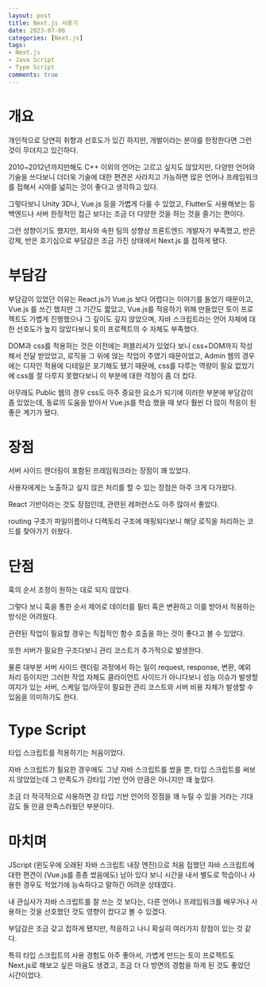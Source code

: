 ```yaml
---
layout: post
title: Next.js 사용기
date: 2023-07-06
categories: [Next.js]
tags: 
- Next.js
- Java Script
- Type Script
comments: true
---
```


# 개요

개인적으로 당연히 취향과 선호도가 있긴 하지만, 개발이라는 분야를 한정한다면 그런 것이 무뎌지고 있긴하다.

2010~2012년까지만해도 C++ 이외의 언어는 고르고 싶지도 않았지만, 다양한 언어와 기술을 쓰다보니 더더욱 기술에 대한 편견은 사라지고 가능하면 많은 언어나 프레임워크를 접해서 시야를 넓히는 것이 좋다고 생각하고 있다.

그렇다보니 Unity 3D나, Vue.js 등을 가볍게 다룰 수 있었고, Flutter도 사용해보는 등 백엔드나 서버 한정적인 접근 보다는 조금 더 다양한 것을 하는 것을 즐기는 편이다.

그런 성향이기도 했지만, 회사와 속한 팀의 성향상 프론트엔드 개발자가 부족했고, 반은 강제, 반은 호기심으로 부담감은 조금 가진 상태에서 Next.js 를 접하게 됐다.

# 부담감

부담감이 있었던 이유는 React.js가 Vue.js 보다 어렵다는 이야기를 들었기 때문이고, Vue.js 를 쓰긴 했지만 그 기간도 짧았고, Vue.js를 적응하기 위해 만들었던 토이 프로젝트도 가볍게 진행했으나 그 깊이도 깊지 않았으며, 자바 스크립트라는 언어 자체에 대한 선호도가 높지 않았다보니 토이 프로젝트의 수 자체도 부족했다.

DOM과 css를 적용하는 것은 이전에는 퍼블리셔가 있었다 보니 css+DOM까지 작성해서 전달 받았었고, 로직을 그 위에 얹는 작업이 주였기 때문이었고, Admin 웹의 경우에는 디자인 적용에 디테일은 포기해도 됐기 때문에, css를 다루는 역량이 필요 없었기에 css를 잘 다루지 못했다보니 이 부분에 대한 걱정이 좀 더 컸다.

아무래도 Public 웹의 경우 css도 아주 중요한 요소가 되기에 이러한 부분에 부담감이 좀 있었는데, 동료의 도움을 받아서 Vue.js를 학습 했을 때 보다 훨씬 더 많이 적응이 된 좋은 계기가 됐다.

# 장점

서버 사이드 렌더링이 포함된 프레임워크라는 장점이 꽤 있었다.

사용자에게는 노출하고 싶지 않은 처리를 할 수 있는 장점은 아주 크게 다가왔다.

React 기반이라는 것도 장점인데, 관련된 레퍼런스도 아주 많아서 좋았다.

routing 구조가 파일이름이나 디렉토리 구조에 매핑되다보니 해당 로직을 처리하는 코드를 찾아가기 쉬웠다.

# 단점

훅의 순서 조정이 원하는 대로 되지 않았다.

그렇다 보니 훅을 통한 순서 제어로 데이터를 필터 혹은 변환하고 이를 받아서 적용하는 방식은 어려웠다.

관련된 작업이 필요할 경우는 직접적인 함수 호출을 하는 것이 좋다고 볼 수 있었다.

또한 서버가 필요한 구조다보니 관리 코스트가 추가적으로 발생한다.

물론 대부분 서버 사이드 렌더링 과정에서 하는 일이 request, response, 변환, 예외 처리 등이지만 그러한 작업 자체도 클라이언트 사이드가 아니다보니 성능 이슈가 발생할 여지가 있는 서버, 스케일 업/아웃이 필요한 관리 코스트와 서버 비용 자체가 발생할 수 있음을 의미하기도 한다.

# Type Script

타입 스크립트를 적용하기는 처음이었다.

자바 스크립트가 필요한 경우에도 그냥 자바 스크립트를 썼을 뿐, 타입 스크립트를 써보지 않았었는데 그 만족도가 강타입 기반 언어 만큼은 아니지만 꽤 높았다.

조금 더 적극적으로 사용하면 강 타입 기반 언어의 장점을 꽤 누릴 수 있을 거라는 기대감도 들 만큼 만족스러웠던 부분이다.

# 마치며

JScript (윈도우에 오래된 자바 스크립트 내장 엔진)으로 처음 접했던 자바 스크립트에 대한 편견이 (Vue.js를 종종 썼음에도) 남아 있다 보니 시간을 내서 별도로 학습이나 사용한 경우도 적었기에 능숙하다고 말하긴 어려운 상태였다.

내 관심사가 자바 스크립트를 잘 쓰는 것 보다는, 다른 언어나 프레임워크를 배우거나 사용하는 것을 선호했던 것도 영향이 컸다고 볼 수 있겠다.

부담감은 조금 갖고 접하게 됐지만, 적응하고 나니 확실히 여러가지 장점이 있는 것 같다.

특히 타입 스크립트의 사용 경험도 아주 좋아서, 가볍게 만드는 토이 프로젝트도 Next.js로 해보고 싶은 마음도 생겼고, 조금 더 다 방면의 경험을 하게 된 것도 좋았던 시간이었다.